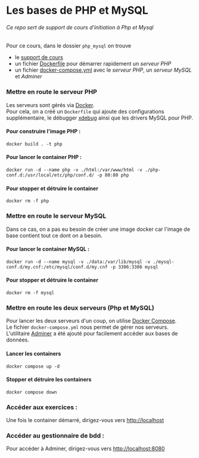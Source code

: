 # Les bases de PHP et MySQL

###### Ce repo sert de support de cours d'initiation à Php et Mysql

Pour ce cours, dans le dossier `php_mysql` on trouve

- le [support de cours](./slides/index.html)
- un fichier [Dockerfile](./Dockerfile) pour démarrer rapidement un *serveur PHP* 
- un fichier [docker-compose.yml](./docker-compose.yml) avec le *serveur PHP*, un *serveur MySQL* et *Adminer*


### Mettre en route le serveur PHP

Les serveurs sont gérés via [Docker](https://docs.docker.com/).  
Pour cela, on a créé un `Dockerfile` qui ajoute des configurations supplémentaire, le débugger [xdebug](https://xdebug.org/docs/) 
ainsi que les drivers MySQL pour PHP.

#### Pour construire l'image PHP :
```shell
docker build . -t php
```

#### Pour lancer le container PHP :
```shell
docker run -d --name php -v ./html:/var/www/html -v ./php-conf.d:/usr/local/etc/php/conf.d/ -p 80:80 php
```

#### Pour stopper et détruire le container
```shell
docker rm -f php
```

### Mettre en route le serveur MySQL

Dans ce cas, on a pas eu besoin de créer une image docker car l'image de base contient tout ce dont on a besoin.

#### Pour lancer le container MySQL :
```shell
docker run -d --name mysql -v ./data:/var/lib/mysql -v ./mysql-conf.d/my.cnf:/etc/mysql/conf.d/my.cnf -p 3306:3306 mysql
```

#### Pour stopper et détruire le container
```shell
docker rm -f mysql
```

### Mettre en route les deux serveurs (Php et MySQL)

Pour lancer les deux serveurs d'un coup, on utilise [Docker Compose](https://docs.docker.com/compose/).  
Le fichier `docker-compose.yml` nous permet de gérer nos serveurs.  
L'utilitaire [Adminer](https://www.adminer.org/) a été ajouté pour facilement accéder aux bases de données.

#### Lancer les containers
```shell
docker compose up -d
```

#### Stopper et détruire les containers
```shell
docker compose down
```

### Accéder aux exercices :

Une fois le container démarré, dirigez-vous vers [http://localhost](http://localhost)

### Accéder au gestionnaire de bdd :

Pour accéder à Adminer, dirigez-vous vers [http://localhost:8080](http://localhost:8080)
